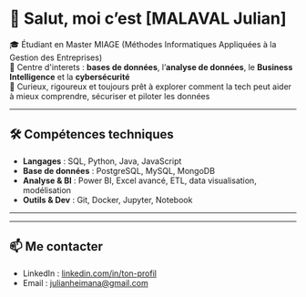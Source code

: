 # 👋 Salut, moi c’est [MALAVAL Julian]

🎓 Étudiant en Master MIAGE (Méthodes Informatiques Appliquées à la Gestion des Entreprises)  
📍 Centre d'interets : **bases de données**, l’**analyse de données**, le **Business Intelligence** et la **cybersécurité**  
🔎 Curieux, rigoureux et toujours prêt à explorer comment la tech peut aider à mieux comprendre, sécuriser et piloter les données

---

## 🛠️ Compétences techniques

- **Langages** : SQL, Python, Java, JavaScript
- **Base de données** : PostgreSQL, MySQL, MongoDB
- **Analyse & BI** : Power BI, Excel avancé, ETL, data visualisation, modélisation
- **Outils & Dev** : Git, Docker, Jupyter, Notebook

---

---

## 📫 Me contacter

- LinkedIn : [linkedin.com/in/ton-profil](www.linkedin.com/in/julian-malaval-933a9a28a)
- Email : julianheimana@gmail.com
